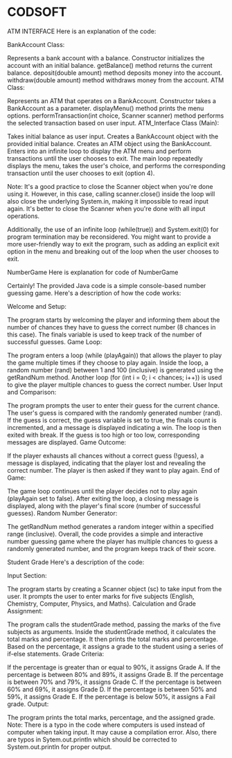 # CODSOFT
ATM INTERFACE
Here is an explanation of the code:

BankAccount Class:

Represents a bank account with a balance.
Constructor initializes the account with an initial balance.
getBalance() method returns the current balance.
deposit(double amount) method deposits money into the account.
withdraw(double amount) method withdraws money from the account.
ATM Class:

Represents an ATM that operates on a BankAccount.
Constructor takes a BankAccount as a parameter.
displayMenu() method prints the menu options.
performTransaction(int choice, Scanner scanner) method performs the selected transaction based on user input.
ATM_Interface Class (Main):

Takes initial balance as user input.
Creates a BankAccount object with the provided initial balance.
Creates an ATM object using the BankAccount.
Enters into an infinite loop to display the ATM menu and perform transactions until the user chooses to exit.
The main loop repeatedly displays the menu, takes the user's choice, and performs the corresponding transaction until the user chooses to exit (option 4).

Note: It's a good practice to close the Scanner object when you're done using it. However, in this case, calling scanner.close() inside the loop will also close the underlying System.in, making it impossible to read input again. It's better to close the Scanner when you're done with all input operations.

Additionally, the use of an infinite loop (while(true)) and System.exit(0) for program termination may be reconsidered. You might want to provide a more user-friendly way to exit the program, such as adding an explicit exit option in the menu and breaking out of the loop when the user chooses to exit.









NumberGame
Here is explanation for code of NumberGame

Certainly! The provided Java code is a simple console-based number guessing game. Here's a description of how the code works:

Welcome and Setup:

The program starts by welcoming the player and informing them about the number of chances they have to guess the correct number (8 chances in this case).
The finals variable is used to keep track of the number of successful guesses.
Game Loop:

The program enters a loop (while (playAgain)) that allows the player to play the game multiple times if they choose to play again.
Inside the loop, a random number (rand) between 1 and 100 (inclusive) is generated using the getRandNum method.
Another loop (for (int i = 0; i < chances; i++)) is used to give the player multiple chances to guess the correct number.
User Input and Comparison:

The program prompts the user to enter their guess for the current chance.
The user's guess is compared with the randomly generated number (rand).
If the guess is correct, the guess variable is set to true, the finals count is incremented, and a message is displayed indicating a win. The loop is then exited with break.
If the guess is too high or too low, corresponding messages are displayed.
Game Outcome:

If the player exhausts all chances without a correct guess (!guess), a message is displayed, indicating that the player lost and revealing the correct number.
The player is then asked if they want to play again.
End of Game:

The game loop continues until the player decides not to play again (playAgain set to false).
After exiting the loop, a closing message is displayed, along with the player's final score (number of successful guesses).
Random Number Generator:

The getRandNum method generates a random integer within a specified range (inclusive).
Overall, the code provides a simple and interactive number guessing game where the player has multiple chances to guess a randomly generated number, and the program keeps track of their score.






Student Grade
Here's a description of the code:

Input Section:

The program starts by creating a Scanner object (sc) to take input from the user.
It prompts the user to enter marks for five subjects (English, Chemistry, Computer, Physics, and Maths).
Calculation and Grade Assignment:

The program calls the studentGrade method, passing the marks of the five subjects as arguments.
Inside the studentGrade method, it calculates the total marks and percentage.
It then prints the total marks and percentage.
Based on the percentage, it assigns a grade to the student using a series of if-else statements.
Grade Criteria:

If the percentage is greater than or equal to 90%, it assigns Grade A.
If the percentage is between 80% and 89%, it assigns Grade B.
If the percentage is between 70% and 79%, it assigns Grade C.
If the percentage is between 60% and 69%, it assigns Grade D.
If the percentage is between 50% and 59%, it assigns Grade E.
If the percentage is below 50%, it assigns a Fail grade.
Output:

The program prints the total marks, percentage, and the assigned grade.
Note: There is a typo in the code where computers is used instead of computer when taking input. It may cause a compilation error. Also, there are typos in Sytem.out.println which should be corrected to System.out.println for proper output.












